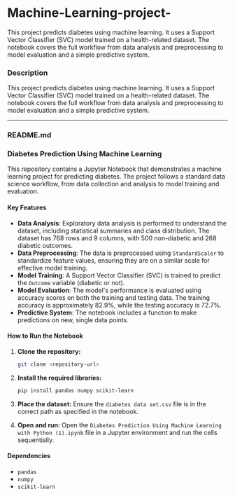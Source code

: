 # Machine-Learning-project-
This project predicts diabetes using machine learning. It uses a Support Vector Classifier (SVC) model trained on a health-related dataset. The notebook covers the full workflow from data analysis and preprocessing to model evaluation and a simple predictive system.
### Description

This project predicts diabetes using machine learning. It uses a Support Vector Classifier (SVC) model trained on a health-related dataset. The notebook covers the full workflow from data analysis and preprocessing to model evaluation and a simple predictive system.

-----

### README.md

### Diabetes Prediction Using Machine Learning

This repository contains a Jupyter Notebook that demonstrates a machine learning project for predicting diabetes. The project follows a standard data science workflow, from data collection and analysis to model training and evaluation.

#### Key Features

  * **Data Analysis**: Exploratory data analysis is performed to understand the dataset, including statistical summaries and class distribution. The dataset has 768 rows and 9 columns, with 500 non-diabetic and 268 diabetic outcomes.
  * **Data Preprocessing**: The data is preprocessed using `StandardScaler` to standardize feature values, ensuring they are on a similar scale for effective model training.
  * **Model Training**: A Support Vector Classifier (SVC) is trained to predict the `Outcome` variable (diabetic or not).
  * **Model Evaluation**: The model's performance is evaluated using accuracy scores on both the training and testing data. The training accuracy is approximately 82.9%, while the testing accuracy is 72.7%.
  * **Predictive System**: The notebook includes a function to make predictions on new, single data points.

#### How to Run the Notebook

1.  **Clone the repository:**

    ```bash
    git clone <repository-url>
    ```

2.  **Install the required libraries:**

    ```bash
    pip install pandas numpy scikit-learn
    ```

3.  **Place the dataset:**
    Ensure the `diabetes data set.csv` file is in the correct path as specified in the notebook.

4.  **Open and run:**
    Open the `Diabetes Prediction Using Machine Learning with Python (1).ipynb` file in a Jupyter environment and run the cells sequentially.

#### Dependencies

  * `pandas`
  * `numpy`
  * `scikit-learn`
